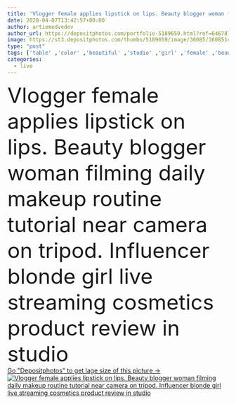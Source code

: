 ```yaml
---
title: 'Vlogger female applies lipstick on lips. Beauty blogger woman filming daily make-up routine tutorial at camera on tripod. Influencer blonde girl live streaming cosmetics product review in home studio'
date: 2020-04-07T13:42:57+00:00
author: artiemedvedev
author_url: https://depositphotos.com/portfolio-5189659.html?ref=64678756
image: https://st3.depositphotos.com/thumbs/5189659/image/36085/360851444/api_thumb_450.jpg?forcejpeg=true
type: "post"
tags: ['table' ,'color' ,'beautiful' ,'studio' ,'girl' ,'female' ,'beauty' ,'face' ,'fashion' ,'pretty' ,'product' ,'home' ,'stylish' ,'glamour' ,'woman' ,'internet' ,'mirror' ,'make up' ,'makeup' ,'cosmetics' ,'broadcast' ,'live' ,'web' ,'camera' ,'trendy' ,'recording' ,'leader' ,'blonde' ,'palette' ,'online' ,'marketing' ,'attractive' ,'lips' ,'video' ,'lipstick' ,'review' ,'put' ,'streaming' ,'blog' ,'tutorial' ,'tint' ,'Filming' ,'blogger' ,'smear' ,'opinion' ,'recommendation' ,'freelancer' ,'vlog' ,'vlogger' ,'influencer' ]
categories: 
  - live
---
```

<div aling="center">
            <font size="60"> Vlogger female applies lipstick on lips. Beauty blogger woman filming daily makeup routine tutorial near camera on tripod. Influencer blonde girl live streaming cosmetics product review in studio</font>   
</div>
<div>
    <a href='https://st3.depositphotos.com/thumbs/5189659/image/36085/360851444/api_thumb_450.jpg?forcejpeg=true?ref=64678756' target=_blank > Go "Depositphotos" to get lage size of this picture ->
        <img href='https://st3.depositphotos.com/thumbs/5189659/image/36085/360851444/api_thumb_450.jpg?forcejpeg=true?ref=64678756' src='https://st3.depositphotos.com/5189659/36085/i/950/depositphotos_360851444-stock-photo-vlogger-female-applies-lipstick-on.jpg?forcejpeg=true' alt='Vlogger female applies lipstick on lips. Beauty blogger woman filming daily makeup routine tutorial near camera on tripod. Influencer blonde girl live streaming cosmetics product review in studio' >
    </a>
</div>
